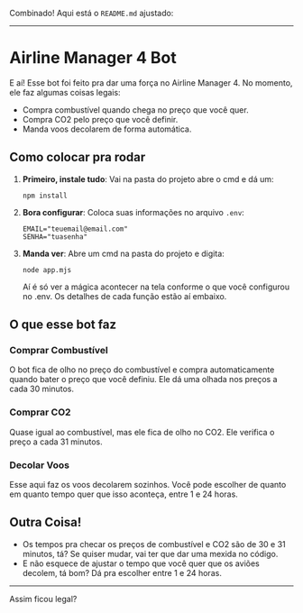 Combinado! Aqui está o `README.md` ajustado:

---

# Airline Manager 4 Bot

E aí! Esse bot foi feito pra dar uma força no Airline Manager 4. No momento, ele faz algumas coisas legais:

- Compra combustível quando chega no preço que você quer.
- Compra CO2 pelo preço que você definir.
- Manda voos decolarem de forma automática.

## Como colocar pra rodar

1. **Primeiro, instale tudo**:
   Vai na pasta do projeto abre o cmd e dá um:
   ```
   npm install
   ```

2. **Bora configurar**:
   Coloca suas informações no arquivo `.env`:
   ```
   EMAIL="teuemail@email.com"
   SENHA="tuasenha"
   ```

3. **Manda ver**:
   Abre um cmd na pasta do projeto e digita:
   ```
   node app.mjs
   ```
   Aí é só ver a mágica acontecer na tela conforme o que você configurou no .env. Os detalhes de cada função estão aí embaixo.

## O que esse bot faz

### Comprar Combustível

O bot fica de olho no preço do combustível e compra automaticamente quando bater o preço que você definiu. Ele dá uma olhada nos preços a cada 30 minutos.

### Comprar CO2

Quase igual ao combustível, mas ele fica de olho no CO2. Ele verifica o preço a cada 31 minutos.

### Decolar Voos

Esse aqui faz os voos decolarem sozinhos. Você pode escolher de quanto em quanto tempo quer que isso aconteça, entre 1 e 24 horas.

## Outra Coisa!

- Os tempos pra checar os preços de combustível e CO2 são de 30 e 31 minutos, tá? Se quiser mudar, vai ter que dar uma mexida no código.
- E não esquece de ajustar o tempo que você quer que os aviões decolem, tá bom? Dá pra escolher entre 1 e 24 horas.

---

Assim ficou legal?